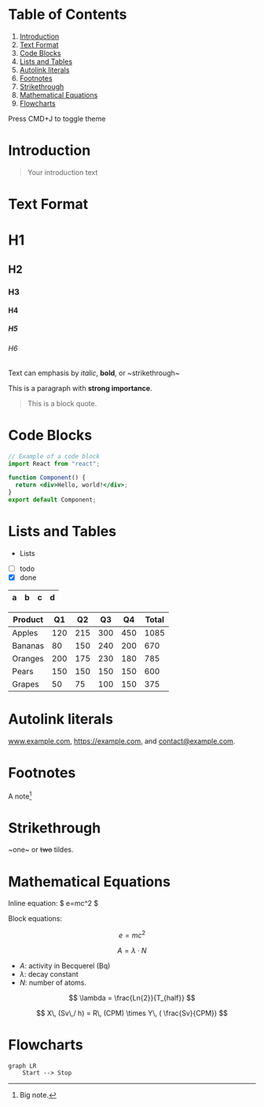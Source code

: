 # Table of Contents

1. [Introduction](#introduction)
2. [Text Format](#text-format)
3. [Code Blocks](#code-blocks)
4. [Lists and Tables](#Lists-and-tables)
5. [Autolink literals](#Autolink-literals)
6. [Footnotes](#Footnotes)
7. [Strikethrough](#Strikethrough)
8. [Mathematical Equations](#Mathematical-equations)
9. [Flowcharts](#Flowcharts)

Press CMD+J to toggle theme

# Introduction

> Your introduction text

# Text Format

# H1

## H2

### H3

#### H4

##### H5

###### H6

Text can emphasis by _italic_, **bold**, or ~strikethrough~

This is a paragraph with **strong importance**.

> This is a block quote.

# Code Blocks

```jsx
// Example of a code block
import React from "react";

function Component() {
  return <div>Hello, world!</div>;
}
export default Component;
```

# Lists and Tables

- Lists
- [ ] todo
- [x] done

| a   | b   |   c |  d  |
| --- | :-- | --: | :-: |

| Product | Q1  | Q2  | Q3  | Q4  | Total |
| ------- | --- | --- | --- | --- | ----- |
| Apples  | 120 | 215 | 300 | 450 | 1085  |
| Bananas | 80  | 150 | 240 | 200 | 670   |
| Oranges | 200 | 175 | 230 | 180 | 785   |
| Pears   | 150 | 150 | 150 | 150 | 600   |
| Grapes  | 50  | 75  | 100 | 150 | 375   |

# Autolink literals

www.example.com, https://example.com, and contact@example.com.

# Footnotes

A note[^1]

[^1]: Big note.

# Strikethrough

~one~ or ~~two~~ tildes.

# Mathematical Equations

Inline equation: $ e=mc^2 $

Block equations:

$$
e=mc^2
$$

$$
A = \lambda \cdot N
$$

- $A$: activity in Becquerel (Bq)
- $\lambda$: decay constant
- $N$: number of atoms.

$$
\lambda = \frac{Ln{2}}{T_{half}}
$$

$$
 X\, (Sv\,/ h) = R\, (CPM) \times Y\, ( \frac{Sv}{CPM})
$$

# Flowcharts

```mermaid
graph LR
    Start --> Stop
```
